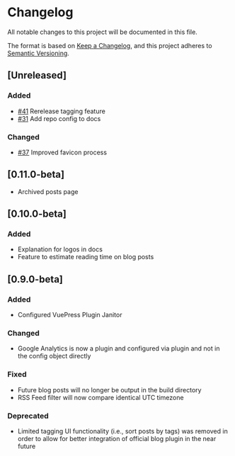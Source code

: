 # Changelog
All notable changes to this project will be documented in this file.

The format is based on [Keep a Changelog](https://keepachangelog.com/en/1.0.0/),
and this project adheres to [Semantic Versioning](https://semver.org/spec/v2.0.0.html).

## [Unreleased]
### Added
- [#41](https://github.com/bencodezen/vuepress-blog-boilerplate/issues/41) Rerelease tagging feature
- [#31](https://github.com/bencodezen/vuepress-blog-boilerplate/issues/31) Add repo config to docs

### Changed
- [#37](https://github.com/bencodezen/vuepress-blog-boilerplate/issues/37) Improved favicon process

## [0.11.0-beta]
- Archived posts page

## [0.10.0-beta]
### Added
- Explanation for logos in docs
- Feature to estimate reading time on blog posts 

## [0.9.0-beta]
### Added
- Configured VuePress Plugin Janitor

### Changed
- Google Analytics is now a plugin and configured via plugin and not in the config object directly

### Fixed
- Future blog posts will no longer be output in the build directory
- RSS Feed filter will now compare identical UTC timezone

### Deprecated
- Limited tagging UI functionality (i.e., sort posts by tags) was removed in order to allow for better integration of official blog plugin in the near future
